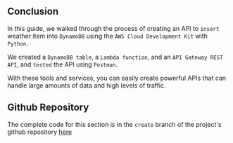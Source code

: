 ## Conclusion
In this guide, we walked through the process of creating an API to `insert` weather item into `DynamoDB` using the `AWS Cloud Development Kit` with `Python`. 

We created a `DynamoDB table`, a `Lambda function`, and an `API Gateway REST API`, and `tested` the API using `Postman`. 

With these tools and services, you can easily create powerful APIs that can handle large amounts of data and high levels of traffic.

## Github Repository

The complete code for this section is in the `create` branch of the project's github repository [here](https://github.com/EducloudHQ/rest_with_cdk_typescript/tree/create)
